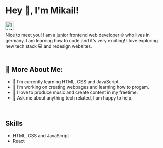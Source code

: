 # Hey 👋, I'm Mikail!

<a href="https://www.instagram.com/mkailsyn/" target="_blank"> <img align="left" src="https://www.uni-giessen.de/fbz/svc/ahs/archiv-inhalte-vor-2021/bilder/instagramlogo/image" alt="Instagram" height="27px"/> </a> 
<br> <br>
Nice to meet you! I am a junior frontend web developer 🌐 who lives in germany. I am learning how to code and it's very exciting! I love exploring new tech stack 💻 and redesign websites.
<br> <br>
## 🧐 More About Me:

- 🌱 I’m currently learning HTML, CSS and JavaScript.
- 🔭 I’m working on creating webpages and learning how to progam.
- 🎹 I love to produce music and create content in my freetime.
- 💬 Ask me about anything tech related, I am happy to help.
<br>

## Skills

- HTML, CSS and JavaScript
- React

